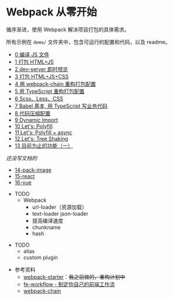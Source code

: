 # Webpack 从零开始

循序渐进，使用 Webpack 解决项目打包的具体需求。

所有示例在 `demo/` 文件夹中，包含可运行的配置和代码，以及 readme。

<!-- demo start -->

- [0 编译 JS 文件](demo/0-basic-single-js)
- [1 打包 HTML+JS](demo/1-basic-with-html)
- [2 dev-server 即时预览](demo/2-basic-dev-server-and-hot-reload)
- [3 打包 HTML+JS+CSS](demo/3-basic-html-js-css)
- [4 用 webpack-chain 重构打包配置](demo/4-webpack-chain)
- [5 用 TypeScript 重构打包配置](demo/5-refactor-config-with-ts)
- [6 Scss、Less、CSS](demo/6-more-style)
- [7 Babel 基本, 用 TypeScript 写业务代码](demo/7-babel-basic)
- [8 代码压缩配置](demo/8-minify-and-restructure-configs)
- [9 Dynamic Import](demo/9-dynamic-import)
- [10 Let's: Polyfill](demo/10-webpack-babel-polyfill-basic)
- [11 Let's: Polyfill + async](demo/11-polyfill-and-async)
- [12 Let's: Tree Shaking](demo/12-tree-shaking)
- [13 目前为止的功能（一）](demo/13-milestone-with-polyfill)

_还没写文档的_

- [14-pack-image](demo/14-pack-image)
- [15-react](demo/15-react)
- [16-vue](demo/16-vue)

<!-- demo end -->

- TODO
  - Webpack
    - url-loader（资源加载）
    - text-loader json-loader
    - 提高编译速度
    - chunkname
    - hash

* TODO
  - alias
  - custom plugin

- 参考资料
  - [webpack-starter](https://github.com/seognil-lab/webpack-starter)：~~我之前做的，重构计划中~~
  - [fe-workflow - 制定你自己的前端工作流](https://github.com/luoxue-victor/fe-workflow)
  - [webpack-chain](https://github.com/neutrinojs/webpack-chain)
